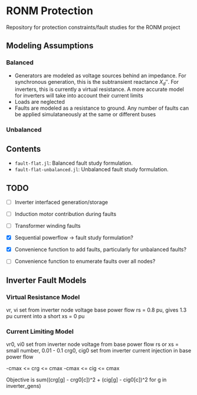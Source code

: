 # RONM Protection

Repository for protection constraints/fault studies for the RONM project

## Modeling Assumptions

### Balanced
* Generators are modeled as voltage sources behind an impedance. For synchronous generation, this is the subtransient reactance $X_d''$. For inverters, this is currently a virtual resistance. A more accurate model for inverters will take into account their
current limits
* Loads are neglected
* Faults are modeled as a resistance to ground. Any number of faults can be applied simulataneously at the same or different buses

### Unbalanced


## Contents
* ```fault-flat.jl```: Balanced fault study formulation.
* ```fault-flat-unbalanced.jl```: Unbalanced fault study formulation.

## TODO

- [ ] Inverter interfaced generation/storage
- [ ] Induction motor contribution during faults
- [ ] Transformer winding faults
- [x] Sequential powerflow -> fault study formulation?
- [x] Convenience function to add faults, particularly for unbalanced faults?
- [ ] Convenience function to enumerate faults over all nodes?


## Inverter Fault Models

### Virtual Resistance Model
vr, vi set from inverter node voltage base power flow
rs = 0.8 pu, gives 1.3 pu current into a short
xs = 0 pu

### Current Limiting Model
vr0, vi0 set from inverter node voltage from base power flow
rs or xs = small number, 0.01 - 0.1
crg0, cig0 set from inverter current injection in base power flow

-cmax <= crg <= cmax
-cmax <= cig <= cmax

Objective is sum((crg[g] - crg0[c])^2 + (cig[g] - cig0[c])^2 for g in inverter_gens)
